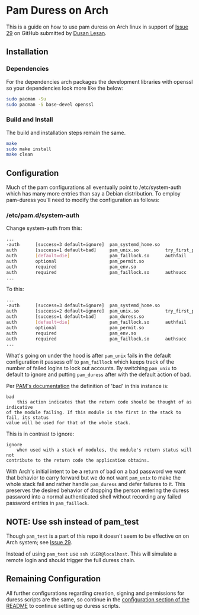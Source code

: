 # Pam Duress on Arch

This is a guide on how to use pam duress on Arch linux in support of
[Issue 29](https://github.com/nuvious/pam-duress/issues/29) on GitHub
submitted by [Dusan Lesan](https://github.com/DusanLesan).

## Installation 

### Dependencies

For the dependencies arch packages the development libraries with openssl
so your dependencies look more like the below:

```bash
sudo pacman -Su
sudo pacman -S base-devel openssl
```

### Build and Install

The build and installation steps remain the same.

```bash
make
sudo make install
make clean
```

## Configuration

Much of the pam configurations all eventually point to /etc/system-auth
which has many more entries than say a Debian distribution. To employ
pam-duress you'll need to modify the configuration as follows:


### /etc/pam.d/system-auth

Change system-auth from this:

```bash
...
-auth      [success=3 default=ignore]  pam_systemd_home.so
auth       [success=1 default=bad]     pam_unix.so          try_first_pass nullok
auth       [default=die]               pam_faillock.so      authfail
auth       optional                    pam_permit.so
auth       required                    pam_env.so
auth       required                    pam_faillock.so      authsucc
...
```

To this:

```bash
...
-auth      [success=3 default=ignore]  pam_systemd_home.so
auth       [success=2 default=ignore]  pam_unix.so          try_first_pass nullok
auth	   [success=1 default=bad]     pam_duress.so
auth       [default=die]               pam_faillock.so      authfail
auth       optional                    pam_permit.so
auth       required                    pam_env.so
auth       required                    pam_faillock.so      authsucc
...
```

What's going on under the hood is after `pam_unix` fails in the default
configuration it passess off to `pam_faillock` which keeps track of the number
of failed logins to lock out accounts. By switching `pam_unix` to default to
ignore and putting `pam_duress` after with the default action of bad.

Per [PAM's documentation](http://www.linux-pam.org/Linux-PAM-html/sag-configuration-file.html)
the definition of 'bad' in this instance is:

```
bad
	this action indicates that the return code should be thought of as indicative
of the module failing. If this module is the first in the stack to fail, its status
value will be used for that of the whole stack.
```

This is in contrast to ignore:

```
ignore
	when used with a stack of modules, the module's return status will not
contribute to the return code the application obtains.
```

With Arch's initial intent to be a return of bad on a bad password we want
that behavior to carry forward but we do not want `pam_unix` to make the whole
stack fail and rather handle `pam_duress` and defer failures to it. This
preserves the desired behavior of dropping the person entering the duress
password into a normal authenticated shell without recording any failed
password entries in `pam_faillock`.

## NOTE: Use ssh instead of pam_test

Though `pam_test` is a part of this repo it doesn't seem to be effective on
on Arch system; see [Issue 29](https://github.com/nuvious/pam-duress/issues/29).

Instead of using `pam_test` use `ssh USER@localhost`. This will simulate a
remote login and should trigger the full duress chain.

## Remaining Configuration

All further configurations regarding creation, signing and permissions for
duress scripts are the same, so continue in the
[configuration section of the README](../README.md#configuration) to continue
setting up duress scripts.

